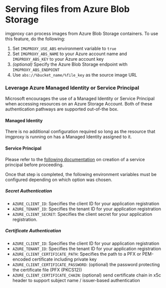 # Serving files from Azure Blob Storage

imgproxy can process images from Azure Blob Storage containers. To use this feature, do the following:

1. Set `IMGPROXY_USE_ABS` environment variable to `true`
2. Set `IMGPROXY_ABS_NAME` to your Azure account name and `IMGPROXY_ABS_KEY` to your Azure account key
4. _(optional)_ Specify the Azure Blob Storage endpoint with `IMGPROXY_ABS_ENDPOINT`
4. Use `abs://%bucket_name/%file_key` as the source image URL

### Leverage Azure Managed Identity or Service Principal

Microsoft encourages the use of a Managed Identity or Service Principal when accessing resources on an Azure Storage Account.
Both of these authentication pathways are supported out-of-the box.

#### Managed Identity

There is no additional configuration required so long as the resource that imgproxy is running on has a Managed Identity assigned to it.

#### Service Principal

Please refer to the [following documentation](https://learn.microsoft.com/en-us/azure/active-directory/develop/howto-create-service-principal-portal)
on creation of a service principal before proceeding.

Once that step is completed, the following environment variables must be configured depending on which option was chosen.

##### Secret Authentication

* `AZURE_CLIENT_ID`: Specifies the client ID for your application registration 
* `AZURE_TENANT_ID`: Specifies the tenant ID for your application registration 
* `AZURE_CLIENT_SECRET`: Specifies the client secret for your application registration.

##### Certificate Authentication

* `AZURE_CLIENT_ID`: Specifies the client ID for your application registration 
* `AZURE_TENANT_ID`: Specifies the tenant ID for your application registration 
* `AZURE_CLIENT_CERTIFICATE_PATH`: Specifies the path to a PFX or PEM-encoded certificate including private key 
* `AZURE_CLIENT_CERTIFICATE_PASSWORD`: (optional) the password protecting the certificate file (PFX (PKCS12))
* `AZURE_CLIENT_CERTIFICATE_CHAIN`: (optional) send certificate chain in x5c header to support subject name / issuer-based authentication
